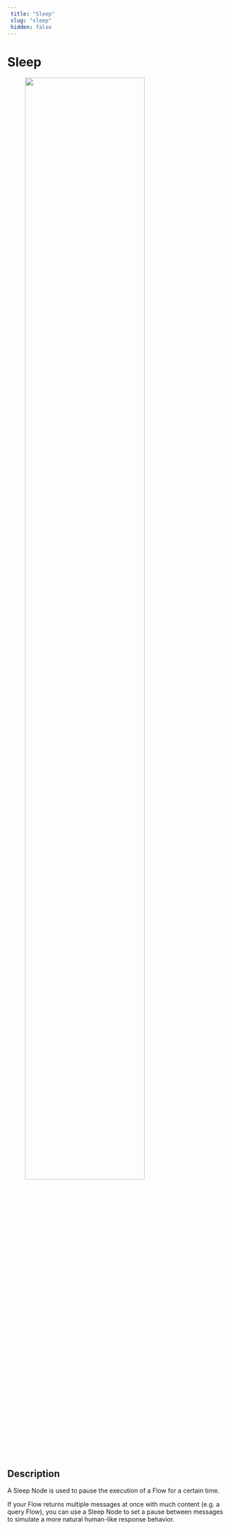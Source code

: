 ```yaml
---
 title: "Sleep" 
 slug: "sleep" 
 hidden: false 
---
```

# Sleep

<figure>
  <img class="image-center" src="{{config.site_url}}ai/flow-nodes/images/logic/sleep.png" width="80%" />
</figure>

## Description
<div class="divider"></div>

A Sleep Node is used to pause the execution of a Flow for a certain time.

If your Flow returns multiple messages at once with much content (e.g. a query Flow), you can use a Sleep Node to set a pause between messages to simulate a more natural human-like response behavior.